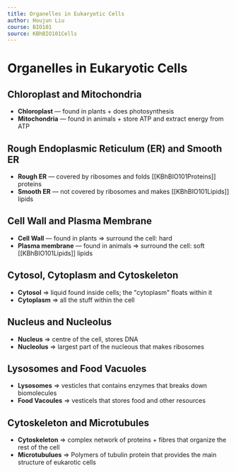 ```yaml
---
title: Organelles in Eukaryotic Cells
author: Houjun Liu
course: BIO101
source: KBhBIO101Cells
---
```


# Organelles in Eukaryotic Cells

## Chloroplast and Mitochondria
* **Chloroplast** — found in plants + does photosynthesis
* **Mitochondria** — found in animals + store ATP and extract energy from ATP

## Rough Endoplasmic Reticulum (ER) and Smooth ER	
* **Rough ER** — covered by ribosomes and folds [[KBhBIO101Proteins]] proteins
* **Smooth ER** — not covered by ribosomes and makes [[KBhBIO101Lipids]] lipids

## Cell Wall and Plasma Membrane
* **Cell Wall** — found in plants => surround the cell: hard
* **Plasma membrane** — found in animals => surround the cell: soft [[KBhBIO101Lipids]] lipids

## Cytosol, Cytoplasm and Cytoskeleton
* **Cytosol** => liquid found inside cells; the "cytoplasm" floats within it
* **Cytoplasm** => all the stuff within the cell

## Nucleus and Nucleolus
* **Nucleus** => centre of the cell, stores DNA
* **Nucleolus** => largest part of the nucleous that makes ribosomes

## Lysosomes and Food Vacuoles
* **Lysosomes** => vesticles that contains enzymes that breaks down biomolecules
* **Food Vacoules** => vesticels that stores food and other resources

## Cytoskeleton and Microtubules
* **Cytoskeleton** => complex network of proteins + fibres that organize the rest of the cell
* **Microtubulues** => Polymers of tubulin protein that provides the main structure of eukarotic cells 

		